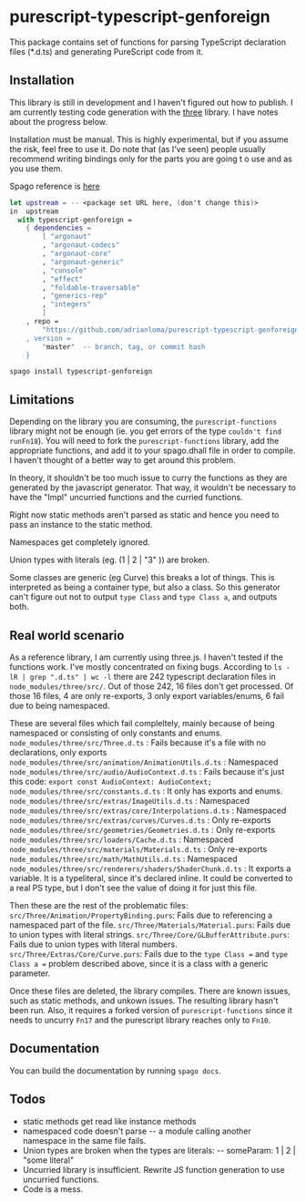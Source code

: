# purescript-typescript-genforeign

This package contains set of functions for parsing TypeScript declaration files (*.d.ts) and generating PureScript code from it.

## Installation
This library is still in development and I haven't figured out how to publish.
I am currently testing code generation with the [three](https://github.com/mrdoob/three.js/) library. I have notes about the progress below.

Installation must be manual. This is highly experimental, but if you assume the risk, feel free to use it. Do note that (as I've seen) people usually recommend writing bindings only for the parts you are going t o use and as you use them.

Spago reference is [here](https://github.com/purescript/spago#add-a-package-to-the-package-set)

```nix
let upstream = -- <package set URL here, (don't change this)>
in  upstream
  with typescript-genforeign =
    { dependencies =
        [ "argonaut"
        , "argonaut-codecs"
        , "argonaut-core"
        , "argonaut-generic"
        , "console"
        , "effect"
        , "foldable-traversable"
        , "generics-rep"
        , "integers"
        ]
    , repo =
        "https://github.com/adrianloma/purescript-typescript-genforeign""
    , version =
        "master"  -- branch, tag, or commit hash
    }
```

```shell
spago install typescript-genforeign
```
## Limitations
Depending on the library you are consuming, the `purescript-functions` library might not be enough (ie. you get errors of the type `couldn't find runFn18`). You will need to fork the `purescript-functions` library, add the appropriate functions, and add it to your spago.dhall file in order to compile. I haven't thought of a better way to get around this problem.


In theory, it shouldn't be too much issue to curry the functions as they are generated by the javascript generator. That way, it wouldn't be necessary to have the "Impl" uncurried functions and the curried functions.

Right now static methods aren't parsed as static and hence you need to pass an instance to the static method. 

Namespaces get completely ignored.

Union types with literals (eg. (1 | 2 | "3" )) are broken.

Some classes are generic (eg Curve<T>) this breaks a lot of things. This is interpreted as being a container type, but also a class. So this generator can't figure out not to output `type Class` and `type Class a`, and outputs both. 

## Real world scenario
As a reference library, I am currently using three.js. I haven't tested if the functions work. I've mostly concentrated on fixing bugs. According to `ls -lR | grep ".d.ts" | wc -l` there are 242 typescript declaration files in `node_modules/three/src/`. Out of those 242, 16 files don't get processed. Of those 16 files, 4 are only re-exports, 3 only export variables/enums, 6 fail due to being namespaced. 

These are several files which fail compleltely, mainly because of being namespaced or consisting of only constants and enums.
`node_modules/three/src/Three.d.ts` : Fails because it's a file with no declarations, only exports
`node_modules/three/src/animation/AnimationUtils.d.ts` : Namespaced
`node_modules/three/src/audio/AudioContext.d.ts` : Fails because it's just this code: `export const AudioContext: AudioContext;`
`node_modules/three/src/constants.d.ts` : It only has exports and enums.
`node_modules/three/src/extras/ImageUtils.d.ts` : Namespaced
`node_modules/three/src/extras/core/Interpolations.d.ts` : Namespaced
`node_modules/three/src/extras/curves/Curves.d.ts` : Only re-exports
`node_modules/three/src/geometries/Geometries.d.ts` : Only re-exports
`node_modules/three/src/loaders/Cache.d.ts` : Namespaced
`node_modules/three/src/materials/Materials.d.ts` : Only re-exports
`node_modules/three/src/math/MathUtils.d.ts` : Namespaced
`node_modules/three/src/renderers/shaders/ShaderChunk.d.ts` : It exports a variable. It is a typeliteral, since it's declared inline. It could be converted to a real PS type, but I don't see the value of doing it for just this file.  

Then these are the rest of the problematic files:
`src/Three/Animation/PropertyBinding.purs`: Fails due to referencing a namespaced part of the file.
`src/Three/Materials/Material.purs`: Fails due to union types with literal strings.
`src/Three/Core/GLBufferAttribute.purs`: Fails due to union types with literal numbers.
`src/Three/Extras/Core/Curve.purs`: Fails due to the `type Class =` and `type Class a =` problem described above, since it is a class with a generic parameter.

Once these files are deleted, the library compiles. There are known issues, such as static methods, and unkown issues. The resulting library hasn't been run. Also, it requires a forked version of `purescript-functions` since it needs to uncurry `Fn17` and the purescript library reaches only to `Fn10`. 

## Documentation

You can build the documentation by running `spago docs`.


## Todos
- static methods get read like instance methods
- namespaced code doesn't parse
-- a module calling another namespace in the same file fails.
- Union types are broken when the types are literals:
-- someParam: 1 | 2 | "some literal"
- Uncurried library is insufficient. Rewrite JS function generation to use uncurried functions.
- Code is a mess. 
